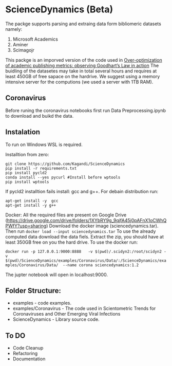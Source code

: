 # ScienceDynamics (Beta)

The packge supports parsing and extraing data form bibliomeric datasets namely:
1. Microsoft Academics
2. Aminer
3. Scimagojr

This packge is an  imporved version of the code used in [Over-optimization of academic publishing metrics: observing Goodhart’s Law in action](https://academic.oup.com/gigascience/article/8/6/giz053/5506490)
The buidling of the datasetes may take in total several hours and requires at least 450GB of free sapace on the hardrive.
We suggest using a  memory intensive server for the computions (we used a server with 1TB RAM).

## Coronavirus
Before runing the coronavirus notebooks first run Data Preprocessing.ipynb to download and buikd the data.

## Instalation
To run on Windows WSL is required.

Installtion from zero:
```
git clone https://github.com/Kagandi/ScienceDynamics
pip install -r requirements.txt
pip install pycld2 
conda install --yes pycurl #Install before wptools
pip install wptools
```
If pycld2 installtion fails install: gcc and g++.
For debain distribution run:
```
apt-get install -y  gcc
apt-get install -y g++
```

Docker:
All the required files are present on Google Drive (https://drive.google.com/drive/folders/1XYbRY9g_9qjfA45j0pAFnX1oCWhQPWfY?usp=sharing)
Download the docker image (sciencedynamics.tar).
Then run `docker load --input sciencedynamics.tar`
To use the already computed data download the data fiels.
Extract the zip, you should have at least 350GB free on you the hard drive.
To use the docker run:

`docker run -p 127.0.0.1:9000:8888   -v $(pwd)/.scidyn2:/root/scidyn2 -v $(pwd)/ScienceDynamics/examples/Coronavirus/Data/:/ScienceDynamics/examples/Coronavirus/Data/  --name corona sciencedynamics:1.2`

The jupter notebook will open in localhost:9000.


## Folder Structure:
* examples - code examples.
* examples/Coronavirus - The code used in Scientometric Trends for Coronaviruses and Other Emerging Viral Infections
* ScienceDynamics - Library source code.

## To DO
* Code Cleanup
* Refactoring
* Documentation
